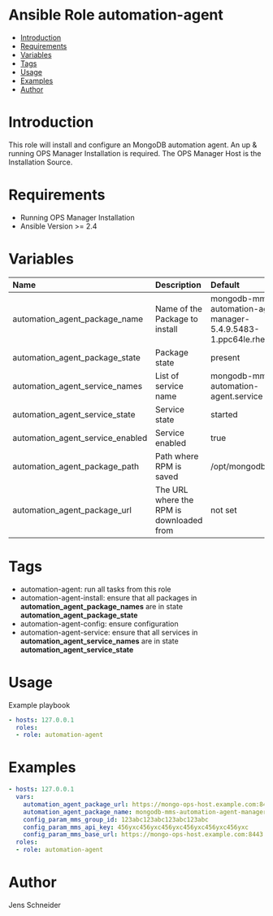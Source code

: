 Ansible Role automation-agent
=========
- [Introduction](#introduction)
- [Requirements](#requirements)
- [Variables](#variables)
- [Tags](#tags)
- [Usage](#usage)
- [Examples](#examples)
- [Author](#author)

# Introduction

This role will install and configure an MongoDB automation agent. An up & running  OPS Manager Installation is required. The OPS Manager Host is the Installation Source.


# Requirements

- Running OPS Manager Installation
- Ansible Version >= 2.4


# Variables
| Name | Description | Default |
|:-----|:------------|:--------|
| automation_agent_package_name | Name of the Package to install | mongodb-mms-automation-agent-manager-5.4.9.5483-1.ppc64le.rhel7.rpm |
| automation_agent_package_state | Package state | present |
| automation_agent_service_names | List of service name | mongodb-mms-automation-agent.service |
| automation_agent_service_state | Service state | started |
| automation_agent_service_enabled | Service enabled | true |
| automation_agent_package_path  | Path where RPM is saved | /opt/mongodb |
| automation_agent_package_url | The URL where the RPM is downloaded from | not set |


# Tags
- automation-agent: run all tasks from this role
- automation-agent-install: ensure that all packages in __automation_agent_package_names__ are in state __automation_agent_package_state__
- automation-agent-config: ensure configuration
- automation-agent-service: ensure that all services in __automation_agent_service_names__ are in state __automation_agent_service_state__

# Usage

Example playbook

```yaml
- hosts: 127.0.0.1
  roles:
  - role: automation-agent
```

# Examples

```yaml
- hosts: 127.0.0.1
  vars:
    automation_agent_package_url: https://mongo-ops-host.example.com:8443/download/agent/automation/{{ automation_agent_package_name }}
    automation_agent_package_name: mongodb-mms-automation-agent-manager-5.4.9.5483-1.x86_64.rhel7.rpm
    config_param_mms_group_id: 123abc123abc123abc123abc
    config_param_mms_api_key: 456yxc456yxc456yxc456yxc456yxc456yxc
    config_param_mms_base_url: https://mongo-ops-host.example.com:8443
  roles:
  - role: automation-agent
```

# Author

Jens Schneider
